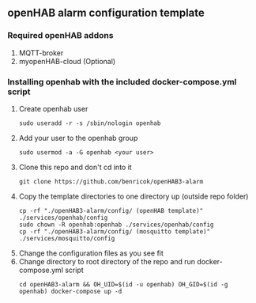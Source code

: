 ## openHAB alarm configuration template

### Required openHAB addons
1.  MQTT-broker
2.  myopenHAB-cloud (Optional)

### Installing openhab with the included docker-compose.yml script
1.  Create openhab user
    ```
    sudo useradd -r -s /sbin/nologin openhab 
    ```
2.  Add your user to the openhab group
    ```
    sudo usermod -a -G openhab <your user> 
    ```
3.  Clone this repo and don't cd into it
    ```
    git clone https://github.com/benricok/openHAB3-alarm 
    ```
4.  Copy the template directories to one directory up (outside repo folder)
    ```
    cp -rf "./openHAB3-alarm/config/ (openHAB template)" ./services/openhab/config 
    sudo chown -R openhab:openhab ./services/openhab/config
    cp -rf "./openHAB3-alarm/config/ (mosquitto template)" ./services/mosquitto/config   
    ```
5.  Change the configuration files as you see fit
6.  Change directory to root directory of the repo and run docker-compose.yml script
    ```
    cd openHAB3-alarm && OH_UID=$(id -u openhab) OH_GID=$(id -g openhab) docker-compose up -d
    ```

